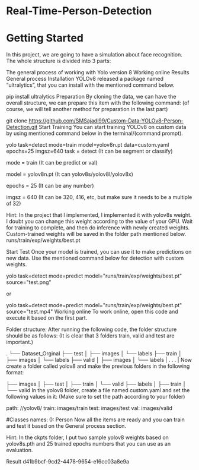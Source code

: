 # Real-Time-Person-Detection

# Getting Started

In this project, we are going to have a simulation about face recognition. The whole structure is divided into 3 parts:

The general process of working with Yolo version 8
Working online
Results
General process
Installation
YOLOv8 released a package named “ultralytics”, that you can install with the mentioned command below.

pip install ultralytics
Preparation
By cloning the data, we can have the overall structure, we can prepare this item with the following command: (of course, we will tell another method for preparation in the last part)

git clone https://github.com/SMSajadi99/Custom-Data-YOLOv8-Person-Detection.git
Start Training
You can start training YOLOv8 on custom data by using mentioned command below in the terminal/(command prompt).

yolo task=detect mode=train model=yolov8n.pt data=custom.yaml epochs=25 imgsz=640
task = detect (It can be segment or classify)

mode = train (It can be predict or val)

model = yolov8n.pt (It can yolov8s/yolov8l/yolov8x)

epochs = 25 (It can be any number)

imgsz = 640 (It can be 320, 416, etc, but make sure it needs to be a multiple of 32)

Hint: In the project that I implemented, I implemented it with yolov8s weight. I doubt you can change this weight according to the value of your GPU. Wait for training to complete, and then do inference with newly created weights. Custom-trained weights will be saved in the folder path mentioned below. runs/train/exp/weights/best.pt

Start Test
Once your model is trained, you can use it to make predictions on new data. Use the mentioned command below for detection with custom weights.

yolo task=detect mode=predict model="runs/train/exp/weights/best.pt" source="test.png"

or

yolo task=detect mode=predict model="runs/train/exp/weights/best.pt" source="test.mp4"
Working online
To work online, open this code and execute it based on the first part.

Folder structure:
After running the following code, the folder structure should be as follows: (It is clear that 3 folders train, valid and test are important.)

.
└── Dataset_Orginal
    ├── test
    │   ├── images
    │   └── labels
    ├── train
    │   ├── images
    │   └── labels
    ├── valid
    │   ├── images
    │   └── labels
    |
    .
    .
    .
    |
Now create a folder called ‍‍yolov8 and make the previous folders in the following format:

├── images
│   ├── test
│   ├── train
│   └── valid
├── labels
│   ├── train
│   └── valid
In the yolov8 folder, create a file named custom.yaml and set the following values in it: (Make sure to set the path according to your folder)

path:  /<PATH-TO>/yolov8/
train: images/train
test: images/test
val: images/valid

#Classes
names:
 0: Person
Now all the items are ready and you can train and test it based on the General process section.

Hint: In the ckpts folder, I put two sample yolov8 weights based on yolov8s.pth and 25 trained epochs numbers that you can use as an evaluation.

Result
d41b9bcf-9cd2-4478-9654-e16cc03a8e9a
